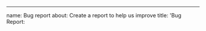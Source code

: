 ---
name: Bug report
about: Create a report to help us improve
title: 'Bug Report: <Title>'
labels: ['bug']
assignees: 'rtfpessoa'
---# Report

## BEFORE FILLING A BUG

### Step 1: Check out the troubleshooting section

Check [README.md#Troubleshooting](https://github.com/rtfpessoa/glugen#troubleshooting)

### Step 2: Check out previously reported issues

Check [previously reported issues](https://github.com/rtfpessoa/glugen/issues) for related problems that might suggest a
fix is ongoing or that a workaround is already in place.

## Description

A clear and concise description of what the bug is.

## Steps and example to reproduce

> Example

1. Using version X.X.X
2. With '...' as input and configuration
3. Run '...'
4. See error

### What happens

> What is currently happening

### What should happen

> What you were expecting to happen instead of what was described before

## Screenshots

> If applicable, add screenshots to help explain your problem

## Additional context

> Add any other context about the problem here
